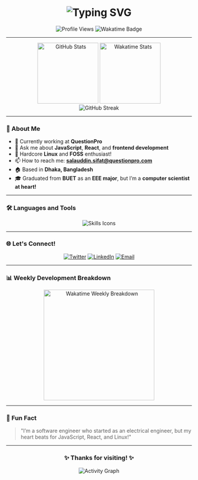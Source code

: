 <h1 align="center">
  <img src="https://readme-typing-svg.herokuapp.com?font=Fira+Code&size=24&duration=4000&pause=500&color=40A4FF&center=true&vCenter=true&width=600&lines=Hello+World!+I'm+Sifat.;Frontend+Developer+from+Bangladesh.;Linux+Enthusiast+%26+FOSS+Lover.;Passionate+about+JavaScript+and+React!" alt="Typing SVG" />
</h1>

<p align="center"> 
  <img src="https://komarev.com/ghpvc/?username=salauddin-sifat-qp&label=Profile%20Views&color=40A4FF&style=for-the-badge" alt="Profile Views" />
  <img src="https://wakatime.com/badge/user/88e59008-5816-4f84-8871-f678c33d1ae3.svg" alt="Wakatime Badge" />
</p>

---

<div align="center">
  <img src="https://github-readme-stats.vercel.app/api?username=salauddin-sifat-qp&show_icons=true&locale=en&theme=radical&hide_border=true&count_private=true" alt="GitHub Stats" height="165" />
  <img src="https://github-readme-stats.vercel.app/api/wakatime/?username=mahi160&theme=radical&hide_border=true&layout=compact" alt="Wakatime Stats" height="165" />
</div>

<div align="center">
  <img src="https://github-readme-streak-stats.herokuapp.com/?user=salauddin-sifat-qp&theme=radical&hide_border=true" alt="GitHub Streak" />
</div>

---

### 🌟 About Me

- 🏢 Currently working at **QuestionPro**  
- 💬 Ask me about **JavaScript**, **React**, and **frontend development**  
- 🐧 Hardcore **Linux** and **FOSS** enthusiast!  
- 📫 How to reach me: **salauddin.sifat@questionpro.com**  
- 🏠 Based in **Dhaka, Bangladesh**  
- 🎓 Graduated from **BUET** as an **EEE major**, but I’m a **computer scientist at heart!**  

---

### 🛠️ Languages and Tools

<p align="center">
  <img src="https://skillicons.dev/icons?i=js,ts,react,nextjs,nodejs,html,css,tailwind,figma,linux,git,github,vscode" alt="Skills Icons" />
</p>

---

### 🌐 Let's Connect!

<p align="center">
  <a href="https://twitter.com/mahi160" target="_blank"><img src="https://img.shields.io/twitter/follow/mahi160?logo=twitter&style=for-the-badge&color=1DA1F2" alt="Twitter" /></a>
  <a href="https://linkedin.com/in/salauddin-sifat" target="_blank"><img src="https://img.shields.io/badge/-LinkedIn-blue?style=for-the-badge&logo=linkedin" alt="LinkedIn" /></a>
  <a href="mailto:salauddin.sifat@questionpro.com" target="_blank"><img src="https://img.shields.io/badge/-Email-red?style=for-the-badge&logo=gmail&logoColor=white" alt="Email" /></a>
</p>

---

### 📊 Weekly Development Breakdown

<!-- You can embed this directly from Wakatime -->
<div align="center">
  <img src="https://wakatime.com/share/@mahi160/9e1c6f8c-b287-4de8-90a1-61b3449c5db5.svg" alt="Wakatime Weekly Breakdown" height="300" />
</div>

---

### 🚀 Fun Fact

> "I’m a software engineer who started as an electrical engineer, but my heart beats for JavaScript, React, and Linux!"

---

<h3 align="center">✨ Thanks for visiting! ✨</h3>
<p align="center">
  <img src="https://github-readme-activity-graph.vercel.app/graph?username=salauddin-sifat-qp&bg_color=0d1117&color=40A4FF&line=ffb86c&point=40A4FF&area=true&hide_border=true" alt="Activity Graph" />
</p>
